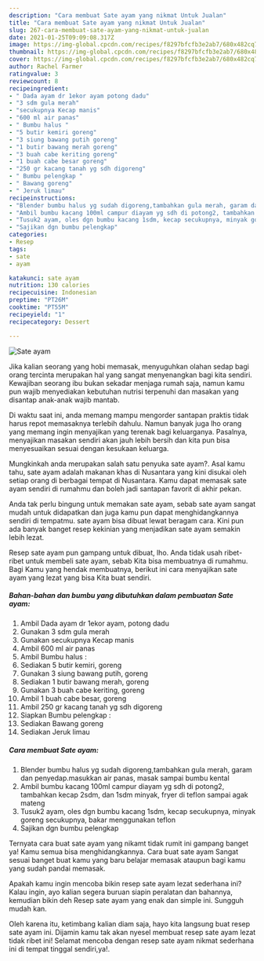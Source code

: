 ```yaml
---
description: "Cara membuat Sate ayam yang nikmat Untuk Jualan"
title: "Cara membuat Sate ayam yang nikmat Untuk Jualan"
slug: 267-cara-membuat-sate-ayam-yang-nikmat-untuk-jualan
date: 2021-01-25T09:09:08.317Z
image: https://img-global.cpcdn.com/recipes/f8297bfcfb3e2ab7/680x482cq70/sate-ayam-foto-resep-utama.jpg
thumbnail: https://img-global.cpcdn.com/recipes/f8297bfcfb3e2ab7/680x482cq70/sate-ayam-foto-resep-utama.jpg
cover: https://img-global.cpcdn.com/recipes/f8297bfcfb3e2ab7/680x482cq70/sate-ayam-foto-resep-utama.jpg
author: Rachel Farmer
ratingvalue: 3
reviewcount: 8
recipeingredient:
- " Dada ayam dr 1ekor ayam potong dadu"
- "3 sdm gula merah"
- "secukupnya Kecap manis"
- "600 ml air panas"
- " Bumbu halus "
- "5 butir kemiri goreng"
- "3 siung bawang putih goreng"
- "1 butir bawang merah goreng"
- "3 buah cabe keriting goreng"
- "1 buah cabe besar goreng"
- "250 gr kacang tanah yg sdh digoreng"
- " Bumbu pelengkap "
- " Bawang goreng"
- " Jeruk limau"
recipeinstructions:
- "Blender bumbu halus yg sudah digoreng,tambahkan gula merah, garam dan penyedap.masukkan air panas, masak sampai bumbu kental"
- "Ambil bumbu kacang 100ml campur diayam yg sdh di potong2, tambahkan kecap 2sdm, dan 1sdm minyak, fryer di teflon sampai agak mateng"
- "Tusuk2 ayam, oles dgn bumbu kacang 1sdm, kecap secukupnya, minyak goreng secukupnya, bakar menggunakan teflon"
- "Sajikan dgn bumbu pelengkap"
categories:
- Resep
tags:
- sate
- ayam

katakunci: sate ayam 
nutrition: 130 calories
recipecuisine: Indonesian
preptime: "PT26M"
cooktime: "PT55M"
recipeyield: "1"
recipecategory: Dessert

---
```



![Sate ayam](https://img-global.cpcdn.com/recipes/f8297bfcfb3e2ab7/680x482cq70/sate-ayam-foto-resep-utama.jpg)

Jika kalian seorang yang hobi memasak, menyuguhkan olahan sedap bagi orang tercinta merupakan hal yang sangat menyenangkan bagi kita sendiri. Kewajiban seorang ibu bukan sekadar menjaga rumah saja, namun kamu pun wajib menyediakan kebutuhan nutrisi terpenuhi dan masakan yang disantap anak-anak wajib mantab.

Di waktu  saat ini, anda memang mampu mengorder santapan praktis tidak harus repot memasaknya terlebih dahulu. Namun banyak juga lho orang yang memang ingin menyajikan yang terenak bagi keluarganya. Pasalnya, menyajikan masakan sendiri akan jauh lebih bersih dan kita pun bisa menyesuaikan sesuai dengan kesukaan keluarga. 



Mungkinkah anda merupakan salah satu penyuka sate ayam?. Asal kamu tahu, sate ayam adalah makanan khas di Nusantara yang kini disukai oleh setiap orang di berbagai tempat di Nusantara. Kamu dapat memasak sate ayam sendiri di rumahmu dan boleh jadi santapan favorit di akhir pekan.

Anda tak perlu bingung untuk memakan sate ayam, sebab sate ayam sangat mudah untuk didapatkan dan juga kamu pun dapat menghidangkannya sendiri di tempatmu. sate ayam bisa dibuat lewat beragam cara. Kini pun ada banyak banget resep kekinian yang menjadikan sate ayam semakin lebih lezat.

Resep sate ayam pun gampang untuk dibuat, lho. Anda tidak usah ribet-ribet untuk membeli sate ayam, sebab Kita bisa membuatnya di rumahmu. Bagi Kamu yang hendak membuatnya, berikut ini cara menyajikan sate ayam yang lezat yang bisa Kita buat sendiri.

<!--inarticleads1-->

##### Bahan-bahan dan bumbu yang dibutuhkan dalam pembuatan Sate ayam:

1. Ambil  Dada ayam dr 1ekor ayam, potong dadu
1. Gunakan 3 sdm gula merah
1. Gunakan secukupnya Kecap manis
1. Ambil 600 ml air panas
1. Ambil  Bumbu halus :
1. Sediakan 5 butir kemiri, goreng
1. Gunakan 3 siung bawang putih, goreng
1. Sediakan 1 butir bawang merah, goreng
1. Gunakan 3 buah cabe keriting, goreng
1. Ambil 1 buah cabe besar, goreng
1. Ambil 250 gr kacang tanah yg sdh digoreng
1. Siapkan  Bumbu pelengkap :
1. Sediakan  Bawang goreng
1. Sediakan  Jeruk limau




<!--inarticleads2-->

##### Cara membuat Sate ayam:

1. Blender bumbu halus yg sudah digoreng,tambahkan gula merah, garam dan penyedap.masukkan air panas, masak sampai bumbu kental
1. Ambil bumbu kacang 100ml campur diayam yg sdh di potong2, tambahkan kecap 2sdm, dan 1sdm minyak, fryer di teflon sampai agak mateng
1. Tusuk2 ayam, oles dgn bumbu kacang 1sdm, kecap secukupnya, minyak goreng secukupnya, bakar menggunakan teflon
1. Sajikan dgn bumbu pelengkap




Ternyata cara buat sate ayam yang nikamt tidak rumit ini gampang banget ya! Kamu semua bisa menghidangkannya. Cara buat sate ayam Sangat sesuai banget buat kamu yang baru belajar memasak ataupun bagi kamu yang sudah pandai memasak.

Apakah kamu ingin mencoba bikin resep sate ayam lezat sederhana ini? Kalau ingin, ayo kalian segera buruan siapin peralatan dan bahannya, kemudian bikin deh Resep sate ayam yang enak dan simple ini. Sungguh mudah kan. 

Oleh karena itu, ketimbang kalian diam saja, hayo kita langsung buat resep sate ayam ini. Dijamin kamu tak akan nyesel membuat resep sate ayam lezat tidak ribet ini! Selamat mencoba dengan resep sate ayam nikmat sederhana ini di tempat tinggal sendiri,ya!.


